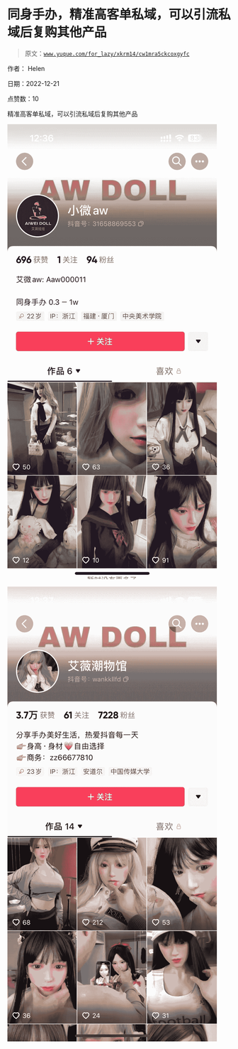 # 同身手办，精准高客单私域，可以引流私域后复购其他产品

> 原文：[`www.yuque.com/for_lazy/xkrm14/cw1mra5ckcoxgyfc`](https://www.yuque.com/for_lazy/xkrm14/cw1mra5ckcoxgyfc)

作者： Helen

日期：2022-12-21

点赞数：10

精准高客单私域，可以引流私域后复购其他产品

![](img/cce2030f994c92a13b53cb020285f2b8.png)

![](img/1dff3866600d9978dca52ad14202e120.png)

